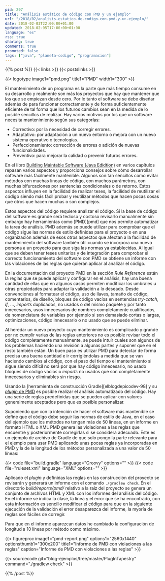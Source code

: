 ```yaml
---
pid: 297
title: "Análisis estático de código con PMD y un ejemplo"
url: "/2018/02/analisis-estatico-de-codigo-con-pmd-y-un-ejemplo/"
date: 2018-02-03T22:00:00+01:00
updated: 2018-02-05T17:00:00+01:00
language: "es"
rss: true
sharing: true
comments: true
promoted: false
tags: ["java", "planeta-codigo", "programacion"]
---
```


{{% post %}}
{{< links >}}
{{< postslinks >}}

{{< logotype image1="pmd.png" title1="PMD" width1="300" >}}

El mantenimiento de un programa es la parte que más tiempo consume en su desarrollo y realmente son más los proyectos que hay que mantener que los que se empiezan desde cero. Por lo tanto el software se debe diseñar además de para funcionar correctamente y de forma suficientemente eficiente de tal forma que los futuros cambios sean en la medida de lo posible sencillos de realizar. Hay varios motivos por los que un software necesita mantenimiento según sus categorías:

* Correctivo: por la necesidad de corregir errores.
* Adaptativo: por adaptación a un nuevo entorno o mejora con un nuevo sistema operativo o tecnologías.
* Perfeccionamiento: corrección de errores o adición de nuevas funcionalidades.
* Preventivo: para mejorar la calidad o prevenir futuros errores.

En el libro [Building Maintable Software (Java Edidtion)](http://amzn.to/2BSalVR) en varios capítulos repasan varios aspectos y proporciona consejos sobre cómo desarrollar software más fácilmente mantenible. Algunos son tan sencillos como evitar métodos con muchas líneas de código, con muchos parámetros, con muchas bifurcaciones por sentencias condicionales o de retorno. Estos aspectos influyen en la facilidad de realizar teses, la facilidad de reutilizar el código siendo más fácil probar y reutilizar métodos que hacen pocas cosas que otros que hacen muchas o son complejos.

Estos aspectos del código requiere analizar el código. Si la base de código del software es grande será tedioso y costoso revisarlo manualmente sin embargo hay herramientas como [PMD][pmd] que nos permite automatizar la tarea de análisis. PMD además se puede utilizar para comprobar que el código sigue las normas de estilo definidas para el proyecto o en una organización además de esos otros aspectos que afectan a la facilidad de mantenimiento del software también útil cuando se incorpora una nueva persona a un proyecto para que siga las normas ya establecidas. Al igual que se deben tener teses unitarios y de integración para comprobar el correcto funcionamiento del software con PMD se obtiene un informe con las violaciones de las reglas que quieran aplicar al analizar el código.

En la documentación del proyecto PMD en la sección _Rule Reference_ están la reglas que se puede aplicar y configurar en el análisis, hay una buena cantidad de ellas que en algunos casos permiten modificar los umbrales u otras propiedades para adaptar la validación a lo deseado. Desde convenciones al formatear el código, uso de llaves, tamaño de código, comentarios, de diseño, bloques de código vacíos en sentencias _try-catch_, _if_, ..., _imports_ duplicados, no usados o del mismo paquete y por tanto innecesarios, usos innecesarios de nombres completamente cualificados, de nomenclatura de variables por ejemplo si son demasiado cortas o largas, optimizaciones, código innecesario o no usado que se puede eliminar.

Al heredar un nuevo proyecto cuyo mantenimiento es complicado y grande por no cumplir varias de las reglas anteriores no es posible revisar todo el código completamente manualmente, se puede intuir cuales son algunos de los problemas haciendo una revisión a algunas partes y suponer que en el resto también están. Un buen paso es utilizar PMD para detectar de forma precisa una buena cantidad e ir corrigiéndolas a medida que se van haciendo cambios al código, con el paso del tiempo el mantenimiento si sigue siendo difícil no será por que hay código innecesario, no usado bloques de código vacíos o _imports_ no usados que son completamente innecesarios y eliminables sin riesgo.

Usando la [herramienta de construcción Gradle][elblogdepicodev-98] y su [_plugin_ de PMD](https://docs.gradle.org/current/userguide/pmd_plugin.html) es posible realizar el análisis automatizado del código. Hay una serie de reglas predefinidas que se pueden aplicar con valores generalmente aceptados pero que es posible personalizar.

Suponiendo que con la intención de hacer el software más mantenible se define que el código debe seguir las normas de estilo de Java, en el caso del ejemplo que los métodos no tengan más de 50 líneas, en un informe en formato HTML o XML PMD genera las violaciones a las reglas que encuentre y posteriormente corregirlas si se considera adecuado. Este es un ejemplo de archivo de Gradle de que solo pongo la parte relevante para el ejemplo para usar PMD aplicando unas pocas reglas ya incorporadas en PMD y la de la longitud de los métodos personalizada a una valor de 50 líneas:

{{< code file="build.gradle" language="Groovy" options="" >}}
{{< code file="ruleset.xml" language="XML" options="" >}}

Aplicado el _plugin_ y definidas las reglas en las construcción del proyecto se revisarán y generará un informe con el comando <code>./gradlew check</code>. En el directorio _build/reports/pmd/_ relativo a la raíz del proyecto se genera un conjunto de archivos HTML y XML con los informes del análisis del código. En el informe se indica la clase, la linea y el error que se ha encontrado, con esta información es sencillo modificar el código para que en la siguiente ejecución de la validación el error desaparezca del informe, la myoría de reglas son fáciles de corregir.

Para que en el informe aparezcan datos he cambiado la configuración de longitud a 10 líneas por método como máximo.

<div class="media">
    {{< figureproc
        image1="pmd-report.png" options1="2560x1440" optionsthumb1="300x200" title1="Informe de PMD con violaciones a las reglas"
        caption="Informe de PMD con violaciones a las reglas" >}}
</div>

{{< sourcecode git="blog-ejemplos/tree/master/PlugInTapestry" command="./gradlew check" >}}

{{% /post %}}
